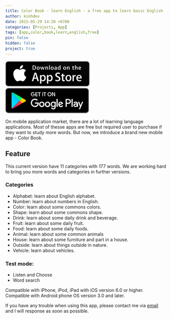 ```yaml
---
title: Color Book - learn English - a free app to learn basic English
author: kinhdev
date: 2015-05-29 14:20 +0700
categories: [Projects, App]
tags: [app,color,book,learn,english,free]
pin: false
hidden: false
project: true
---
```


[![appstore-link](/assets/icon/icon_app_store.svg)](https://itunes.apple.com/us/app/kid-book-learn-english/id982904603?ls=1&mt=8)
[![playstore-link](/assets/icon/icon_google_play.svg)](https://play.google.com/store/apps/details?id=edu.freeapp.kidbook&hl=en)

On mobile application market, there are a lot of learning language applications. Most of thesse apps are free but required user to purchase if they want to study more words. But now, we introduce a brand new mobile app - Color Book.

## Feature
This current version have 11 categories with 177 words. We are working hard to bring you more words and categories in further versions.

### Categories
- Alphabet: learn about English alphabet.
- Number: learn about numbers in English.
- Color: learn about some commons colors.
- Shape: learn about some commons shape.
- Drink: learn about some daily drink and beverage. 
- Fruit: learn about some daily fruit.
- Food: learn about some daily foods.
- Animal: learn about some common animals
- House: learn about some furniture and part in a house.
- Outside: learn about things outside in nature. 
- Vehicle: learn about vehicles.

### Test mode:
- Listen and Choose
- Word search


Compatible with iPhone, iPod, iPad with iOS version 6.0 or higher.
Compatible with Android phone OS version 3.0 and later.

If you have any trouble when using this app, please contact me via [email](mailto:kinhchendev@gmail.com) and I will response as soon as possible.